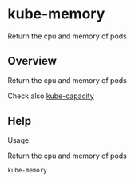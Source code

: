# kube-memory

Return the cpu and memory of pods

## Overview

Return the cpu and memory of pods

Check also [kube-capacity](https://github.com/robscott/kube-capacity)



## Help

Usage:

Return the cpu and memory of pods

```bash
kube-memory
```
